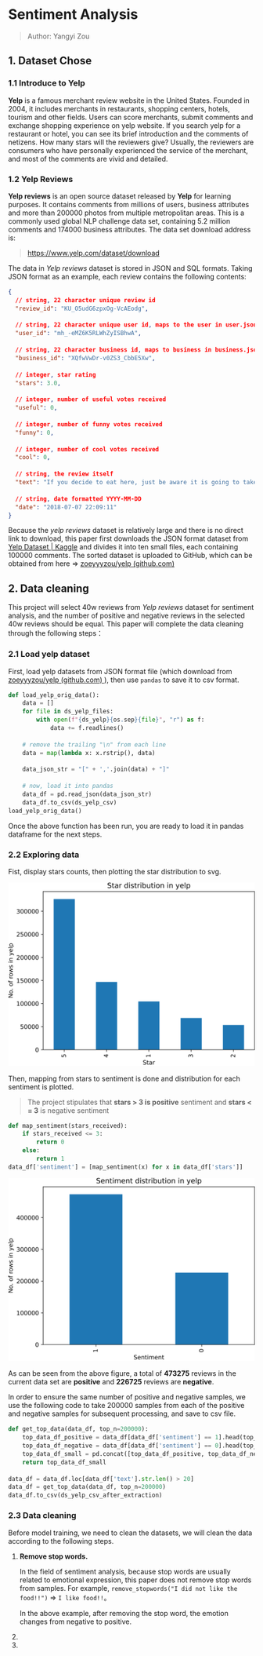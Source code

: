 # Sentiment Analysis

> Author: Yangyi Zou

## 1. Dataset Chose

### 1.1 Introduce to Yelp

**Yelp** is a famous merchant review website in the United States. Founded in 2004, it includes merchants in restaurants, shopping centers, hotels, tourism and other fields. Users can score merchants, submit comments and exchange shopping experience on yelp website. If you search yelp for a restaurant or hotel, you can see its brief introduction and the comments of netizens. How many stars will the reviewers give? Usually, the reviewers are consumers who have personally experienced the service of the merchant, and most of the comments are vivid and detailed.

### 1.2 Yelp Reviews

**Yelp reviews** is an open source dataset released by **Yelp** for learning purposes. It contains comments from millions of users, business attributes and more than 200000 photos from multiple metropolitan areas. This is a commonly used global NLP challenge data set, containing 5.2 million comments and 174000 business attributes. The data set download address is:

> https://www.yelp.com/dataset/download

The data in *Yelp reviews* dataset is stored in JSON and SQL formats. Taking JSON format as an example, each review contains the following contents:

```json
{
  // string, 22 character unique review id
  "review_id": "KU_O5udG6zpxOg-VcAEodg",
  
  // string, 22 character unique user id, maps to the user in user.json
  "user_id": "mh_-eMZ6K5RLWhZyISBhwA",
  
  // string, 22 character business id, maps to business in business.json
  "business_id": "XQfwVwDr-v0ZS3_CbbE5Xw",
  
  // integer, star rating
  "stars": 3.0,
  
  // integer, number of useful votes received
  "useful": 0,
  
  // integer, number of funny votes received
  "funny": 0,
  
  // integer, number of cool votes received
  "cool": 0,
  
  // string, the review itself
  "text": "If you decide to eat here, just be aware it is going to take about 2 hours from beginning to end. We have tried it multiple times, because I want to like it! I have been to it\u0027s other locations in NJ and never had a bad experience. \n\nThe food is good, but it takes a very long time to come out. The waitstaff is very young, but usually pleasant. We have just had too many experiences where we spent way too long waiting. We usually opt for another diner or restaurant on the weekends, in order to be done quicker.",
  
  // string, date formatted YYYY-MM-DD
  "date": "2018-07-07 22:09:11"
}
```

Because the *yelp reviews* dataset is relatively large and there is no direct link to download, this paper first downloads the JSON format dataset from [Yelp Dataset | Kaggle](https://www.kaggle.com/datasets/yelp-dataset/yelp-dataset) and divides it into ten small files, each containing 100000 comments. The sorted dataset is uploaded to GitHub, which can be obtained from here => [zoeyyyzou/yelp (github.com)](https://github.com/zoeyyyzou/yelp)

## 2. Data cleaning

This project will select 40w reviews from *Yelp reviews* dataset for sentiment analysis, and the number of positive and negative reviews in the selected 40w reviews should be equal. This paper will complete the data cleaning through the following steps：

### 2.1 Load yelp dataset

First, load yelp datasets from JSON format file (which download from  [zoeyyyzou/yelp (github.com) ](https://github.com/zoeyyyzou/yelp)), then use `pandas` to save it to csv format. 

```python
def load_yelp_orig_data():
    data = []
    for file in ds_yelp_files:
        with open(f"{ds_yelp}{os.sep}{file}", "r") as f:
            data += f.readlines()

    # remove the trailing "\n" from each line
    data = map(lambda x: x.rstrip(), data)

    data_json_str = "[" + ','.join(data) + "]"

    # now, load it into pandas
    data_df = pd.read_json(data_json_str)
    data_df.to_csv(ds_yelp_csv)
load_yelp_orig_data()
```

Once the above function has been run, you are ready to load it in pandas dataframe for the next steps. 

### 2.2 Exploring data

Fist, display stars counts, then plotting the star distribution to svg.

![star.svg](doc/stars.svg)

Then, mapping from stars to sentiment is done and distribution for each sentiment is plotted. 

> The project stipulates that **stars > 3 is positive** sentiment and **stars < = 3** is negative sentiment

```python
def map_sentiment(stars_received):
    if stars_received <= 3:
        return 0
    else:
        return 1
data_df['sentiment'] = [map_sentiment(x) for x in data_df['stars']]
```

![sentiment.svg](doc/sentiment.svg)

As can be seen from the above figure, a total of **473275** reviews in the current data set are **positive** and **226725** reviews are **negative**.

In order to ensure the same number of positive and negative samples, we use the following code to take 200000 samples from each of the positive and negative samples for subsequent processing, and save to csv file.

```python
def get_top_data(data_df, top_n=200000):
    top_data_df_positive = data_df[data_df['sentiment'] == 1].head(top_n)
    top_data_df_negative = data_df[data_df['sentiment'] == 0].head(top_n)
    top_data_df_small = pd.concat([top_data_df_positive, top_data_df_negative])
    return top_data_df_small
  
data_df = data_df.loc[data_df['text'].str.len() > 20]
data_df = get_top_data(data_df, top_n=200000)
data_df.to_csv(ds_yelp_csv_after_extraction)
```

### 2.3 Data cleaning

Before model training, we need to clean the datasets, we will clean the data according to the following steps.

1. **Remove stop words.**

   In the field of sentiment analysis, because stop words are usually related to emotional expression, this paper does not remove stop words from samples. For example,  `remove_stopwords("I did not like the food!!")` => `I like food!!`。

   In the above example, after removing the stop word, the emotion changes from negative to positive.

2. 

3. 
